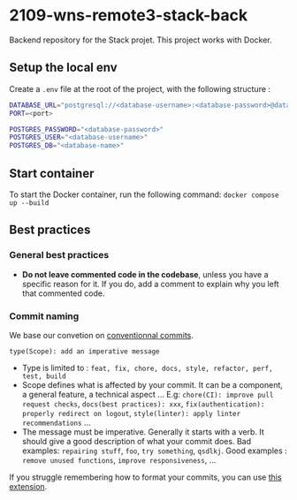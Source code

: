 # 2109-wns-remote3-stack-back

Backend repository for the Stack projet. This project works with Docker.

## Setup the local env
Create a `.env` file at the root of the project, with the following structure :
```bash
DATABASE_URL="postgresql://<database-username>:<database-password>@database:5432/<database-name>?schema=public"
PORT=<port>

POSTGRES_PASSWORD="<database-password>"
POSTGRES_USER="<database-username>"
POSTGRES_DB="<database-name>"
```

## Start container

To start the Docker container, run the following command: `docker compose up --build`

## Best practices

### General best practices
- **Do not leave commented code in the codebase**, unless you have a specific reason for it. If you do, add a comment to explain why you left that commented code.

### Commit naming
We base our convetion on [conventionnal commits](https://www.conventionalcommits.org/en/v1.0.0-beta.2/).
``` 
type(Scope): add an imperative message
```
- Type is limited to :
`feat, fix, chore, docs, style, refactor, perf, test, build`
- Scope defines what is affected by your commit. It can be a component, a general feature, a technical aspect ... E.g: `chore(CI): improve pull request checks`, `docs(best practices): xxx`, `fix(authentication): properly redirect on logout`, `style(linter): apply linter recommendations` ...
- The message must be imperative. Generally it starts with a verb. It should give a good description of what your commit does. Bad examples: `repairing stuff`, `foo`, `try something`, `qsdlkj`. Good examples : `remove unused functions`, `improve responsiveness`, ...

If you struggle remembering how to format your commits, you can use [this extension](https://marketplace.visualstudio.com/items?itemName=vivaxy.vscode-conventional-commits).
